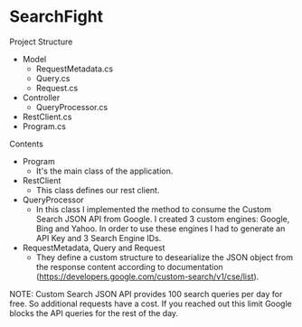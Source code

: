 # SearchFight

Project Structure

- Model
  * RequestMetadata.cs
  * Query.cs
  * Request.cs
- Controller
  * QueryProcessor.cs
- RestClient.cs
- Program.cs



Contents

* Program 
  - It's the main class of the application.
* RestClient
  - This class defines our rest client.
* QueryProcessor
  - In this class I implemented the method to consume the Custom Search JSON API from Google. I created 3 custom engines: Google, Bing and Yahoo. In order to use these engines I had to generate an API Key and 3 Search Engine IDs.
* RequestMetadata, Query and Request
  - They define a custom structure to desearialize the JSON object from the response content according to documentation (https://developers.google.com/custom-search/v1/cse/list).

NOTE: Custom Search JSON API provides 100 search queries per day for free. So additional requests have a cost. If you reached out this limit Google blocks the API queries for the rest of the day.
